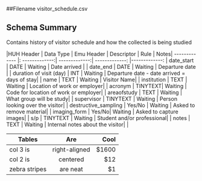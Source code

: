 ##Filename
visitor_schedule.csv

## Schema Summary
Contains history of visitor schedule and how the collected is being studied

|HUH Header  | Data Type | Emu Header |  Descriptor | Rule | Notes|
------------- |: -------------:| -------------:| -------------: |-------------: |
date_start | DATE | Waiting | Date arrived | |
date_end  | DATE | Waiting | Departure date | |
duration of visit (day)  | INT | Waiting | Departure date - date arrived = days of stay| |
name  | TEXT | Waiting | Visitor Name| |
institution | TEXT | Waiting | Location of work or employer| |
acronym  | TINYTEXT| Waiting | Code for location of work or employer| |
areaofstudy | TEXT | Waiting | What group will be study| |
supervisor   | TINYTEXT | Waiting | Person looking over the visitor| |
destructive_sampling | Yes/No | Waiting | Asked to remove material| |
imaging_form  | Yes/No| Waiting | Asked to capture images| |
s/p | TINYTEXT | Waiting | Student and/or professional| |
notes  | TEXT | Waiting | Internal notes about the visitor| |





| Tables        | Are           | Cool  |
| ------------- |:-------------:| -----:|
| col 3 is      | right-aligned | $1600 |
| col 2 is      | centered      |   $12 |
| zebra stripes | are neat      |    $1 |
